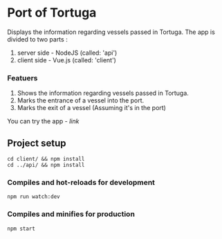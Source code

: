 # Port of Tortuga
Displays the information regarding vessels passed in Tortuga.
The app is divided to two parts :
1. server side - NodeJS (called: 'api')
2. client side - Vue.js (called: 'client')

### Featuers
1. Shows the information regarding vessels passed in Tortuga.
2. Marks the entrance of a vessel into the port.
3. Marks the exit of a vessel (Assuming it's in the port)

You can try the app - *link*

## Project setup
```
cd client/ && npm install
cd ../api/ && npm install
```

### Compiles and hot-reloads for development
```
npm run watch:dev
```

### Compiles and minifies for production
```
npm start
```

